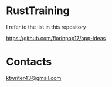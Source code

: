 # RustTraining
I refer to the list in this repository

https://github.com/florinpop17/app-ideas

# Contacts
ktwriter43@gmail.com
